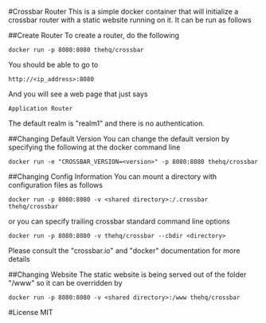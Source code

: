 #Crossbar Router
This is a simple docker container that will initialize a crossbar router with a static website running on it.  It can
be run as follows

##Create Router
To create a router, do the following

    docker run -p 8080:8080 thehq/crossbar

You should be able to go to

    http://<ip_address>:8080
    
And you will see a web page that just says

    Application Router
    
The default realm is "realm1" and there is no authentication.

##Changing Default Version
You can change the default version by specifying the following at the docker command line

    docker run -e "CROSSBAR_VERSION=<version>" -p 8080:8080 thehq/crossbar
    
##Changing Config Information
You can mount a directory with configuration files as follows

    docker run -p 8080:8080 -v <shared directory>:/.crossbar thehq/crossbar

or you can specify trailing crossbar standard command line options

    docker run -p 8080:8080 -v thehq/crossbar --cbdir <directory>

Please consult the "crossbar.io" and "docker" documentation for more details

##Changing Website
The static website is being served out of the folder "/www" so it can be overridden by

    docker run -p 8080:8080 -v <shared directory>:/www thehq/crossbar
    
#License
MIT

